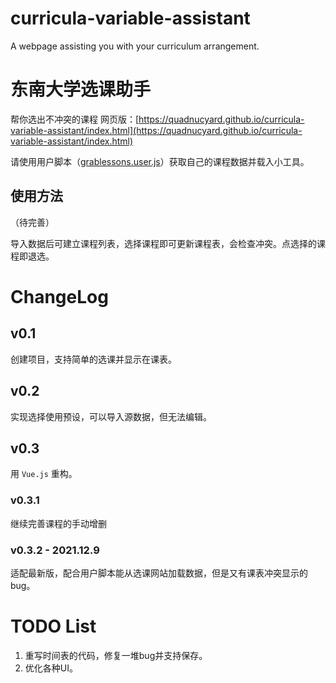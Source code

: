 # curricula-variable-assistant
A webpage assisting you with your curriculum arrangement.

# 东南大学选课助手
帮你选出不冲突的课程
网页版：[https://quadnucyard.github.io/curricula-variable-assistant/index.html](https://quadnucyard.github.io/curricula-variable-assistant/index.html)

请使用用户脚本（[grablessons.user.js](https://github.com/QuadnucYard/curricula-variable-assistant/blob/master/grablessons.user.js)）获取自己的课程数据并载入小工具。

## 使用方法
（待完善）

导入数据后可建立课程列表，选择课程即可更新课程表，会检查冲突。点选择的课程即退选。

# ChangeLog

## v0.1
创建项目，支持简单的选课并显示在课表。

## v0.2
实现选择使用预设，可以导入源数据，但无法编辑。

## v0.3
用 `Vue.js` 重构。

### v0.3.1
继续完善课程的手动增删

### v0.3.2 - 2021.12.9
适配最新版，配合用户脚本能从选课网站加载数据，但是又有课表冲突显示的bug。

# TODO List
1. 重写时间表的代码，修复一堆bug并支持保存。
2. 优化各种UI。
